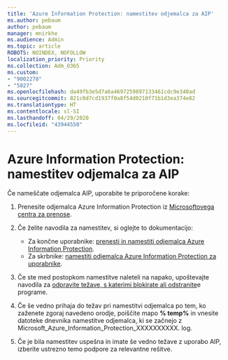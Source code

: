 ```yaml
---
title: 'Azure Information Protection: namestitev odjemalca za AIP'
ms.author: pebaum
author: pebaum
manager: mnirkhe
ms.audience: Admin
ms.topic: article
ROBOTS: NOINDEX, NOFOLLOW
localization_priority: Priority
ms.collection: Adm_O365
ms.custom:
- "9002278"
- "5027"
ms.openlocfilehash: da49fb3e5d7a6a4697259897133461cdc9e340ad
ms.sourcegitcommit: 821c0d7cd1937f0a8f54d0210f71b1d3ea374e82
ms.translationtype: HT
ms.contentlocale: sl-SI
ms.lasthandoff: 04/29/2020
ms.locfileid: "43944550"
---
```

# <a name="azure-information-protection-aip-client-installation"></a>Azure Information Protection: namestitev odjemalca za AIP

Če nameščate odjemalca AIP, uporabite te priporočene korake:

1. Prenesite odjemalca Azure Information Protection iz [Microsoftovega centra za prenose](https://www.microsoft.com/download/details.aspx?id=53018).

2. Če želite navodila za namestitev, si oglejte to dokumentacijo:

    - Za končne uporabnike: [prenesti in namestiti odjemalca Azure Information Protection](https://docs.microsoft.com/azure/information-protection/rms-client/install-client-app).
    - Za skrbnike: [namestiti odjemalca Azure Information Protection za uporabnike](https://docs.microsoft.com/azure/information-protection/rms-client/client-admin-guide-install).

3. Če ste med postopkom namestitve naleteli na napako, upoštevajte navodila za [odpravite težave, s katerimi blokirate ali odstranite](https://support.microsoft.com/help/17588/windows-fix-problems-that-block-programs-being-installed-or-removed)e programe.

4. Če še vedno prihaja do težav pri namestitvi odjemalca po tem, ko zaženete zgoraj navedeno orodje, poiščite mapo **% temp%** in vnesite datoteke dnevnika namestitve odjemalca, ki se začnejo z Microsoft_Azure_Information_Protection_XXXXXXXXXX. log.

5. Če je bila namestitev uspešna in imate še vedno težave z uporabo AIP, izberite ustrezno temo podpore za relevantne rešitve.
